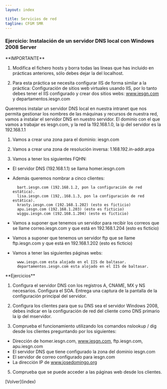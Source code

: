 ```yaml
---
layout: index

title: Servicios de red 
tagline: CFGM SMR
---
```

### Ejercicio: Instalación de un servidor DNS local con Windows 2008 Server
<div class='nota' markdown='1'>
**IMPORTANTE**

1) Modifica el fichero hosts y borra todas las líneas que has incluido en prácticas anteriores, sólo debes dejar la del localhost.

2) Para esta práctica se necesita configurar IIS de forma similar a la práctica: Configuración de sitios web virtuales usando IIS, por lo tanto debes tener el IIS configurado y crear dos sitios webs: www.iesgn.com y departamentos.iesgn.com
</div>

Queremos instalar un servidor DNS local en nuestra intranet que nos permita gestionar los nombres de las máquinas y recursos de nuestra red, vamos a instalar el servidor DNS en nuestro servidor. El dominio con el que vamos a trabajar es iesgn.com, y la red la 192.168.1.0, la ip del servidor es la 192.168.1.1


1) Vamos a crear una zona para el dominio: iesgn.com

2) Vamos a crear una zona de resolución inversa: 1.168.192.in-addr.arpa

3) Vamos a tener los siguientes FQHN:

* El servidor DNS (192.168.1.1) se llama homer.iesgn.com
* Además queremos nombrar a cinco clientes:

        bart.iesgn.com (192.168.1.2, pon la configuración de red estática).
        lisa.iesgn.com (192,.168.1.3, pon la configuración de red estática).
        krasty.iesgn.com (192.168.1.202) (esto es ficticio)
        apu.iesgn.com (192.168.1.203) (esto es ficticio)
        wiggu.iesgn.com (192.168.1.204) (esto es ficticio)
        
* Vamos a suponer que tenemos un servidor para recibir los correos que se llame correo.iesgn.com y que está en 192.168.1.204 (esto es ficticio)
* Vamos a suponer que tenemos un servidor ftp que se llame ftp.iesgn.com y que está en 192.168.1.202 (esto es ficticio)
* Vamos a tener las siguientes páginas webs:

        www.iesgn.com esta alojado en el IIS de baltasar.
        departamentos.iesgn.com esta alojado en el IIS de baltasar.

<div class='ejercicios' markdown='1'>
**Ejercicios**

1) Configura el servidor DNS con los registros A, CNAME, MX y NS necesarios. Configura el SOA. Entrega una captura de la pantalla de la configuración principal del servidor.

2) Configura los clientes para que su DNS sea el servidor Windows 2008, debes indicar en la configuración de red del cliente como DNS primario la ip del mservidor. 

3) Comprueba el funcionamiento utilizando los comandos nslookup / dig desde los clientes preguntando por los siguientes:

* Dirección de homer.iesgn.com, www.iesgn.com, ftp.iesgn.com, apu.iesgn.com
* El servidor DNS que tiene configurado la zona del dominio iesgn.com
* El servidor de correo configurado para iesgn.com
* La dirección IP de www.josedomingo.org

5) Comprueba que se puede acceder a las páginas web desde los clientes.

</div>
[Volver](index)
